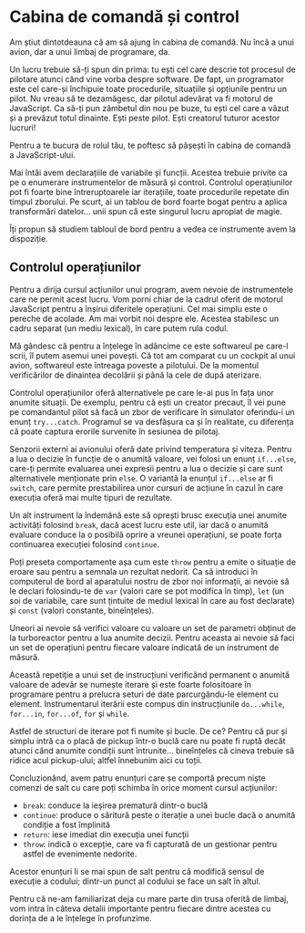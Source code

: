 # Cabina de comandă și control

Am știut dintotdeauna că am să ajung în cabina de comandă. Nu încă a unui avion, dar a unui limbaj de programare, da.

Un lucru trebuie să-ți spun din prima: tu ești cel care descrie tot procesul de pilotare atunci când vine vorba despre software. De fapt, un programator este cel care-și închipuie toate procedurile, situațiile și opțiunile pentru un pilot. Nu vreau să te dezamăgesc, dar pilotul adevărat va fi motorul de JavaScript. Ca să-ți pun zâmbetul din nou pe buze, tu ești cel care a văzut și a prevăzut totul dinainte. Ești peste pilot. Ești creatorul tuturor acestor lucruri!

Pentru a te bucura de rolul tău, te poftesc să pășești în cabina de comandă a JavaScript-ului.

Mai întâi avem declarațiile de variabile și funcții. Acestea trebuie privite ca pe o enumerare instrumentelor de măsură și control. Controlul operațiunilor pot fi foarte bine întreruptoarele iar iterațiile, toate procedurile repetate din timpul zborului. Pe scurt, ai un tablou de bord foarte bogat pentru a aplica transformări datelor... unii spun că este singurul lucru apropiat de magie.

Îți propun să studiem tabloul de bord pentru a vedea ce instrumente avem la dispoziție.

## Controlul operațiunilor

Pentru a dirija cursul acțiunilor unui program, avem nevoie de instrumentele care ne permit acest lucru. Vom porni chiar de la cadrul oferit de motorul JavaScript pentru a înșirui diferitele operațiuni. Cel mai simplu este o pereche de acolade. Am mai vorbit noi despre ele. Acestea stabilesc un cadru separat (un mediu lexical), în care putem rula codul.

Mă gândesc că pentru a înțelege în adâncime ce este softwareul pe care-l scrii, îl putem asemui unei povești. Că tot am comparat cu un cockpit al unui avion, softwareul este întreaga poveste a pilotului. De la momentul verificărilor de dinaintea decolării și până la cele de după aterizare.

Controlul operațiunilor oferă alternativele pe care le-ai pus în fața unor anumite situații. De exemplu, pentru că ești un creator precaut, îl vei pune pe comandantul pilot să facă un zbor de verificare în simulator oferindu-i un enunț `try...catch`. Programul se va desfășura ca și în realitate, cu diferența că poate captura erorile survenite în sesiunea de pilotaj.

Senzorii externi ai avionului oferă date privind temperatura și viteza. Pentru a lua o decizie în funcție de o anumită valoare, vei folosi un enunț `if...else`, care-ți permite evaluarea unei expresii pentru a lua o decizie și care sunt alternativele menționate prin `else`. O variantă la enunțul `if...else` ar fi `switch`, care permite prestabilirea unor cursuri de acțiune în cazul în care execuția oferă mai multe tipuri de rezultate.

Un alt instrument la îndemână este să oprești brusc execuția unei anumite activități folosind `break`, dacă acest lucru este util, iar dacă o anumită evaluare conduce la o posibilă oprire a vreunei operațiuni, se poate forța continuarea execuției folosind `continue`.

Poți preseta comportamente așa cum este `throw` pentru a emite o situație de eroare sau pentru a semnala un rezultat nedorit.
Ca să introduci în computerul de bord al aparatului nostru de zbor noi informații, ai nevoie să le declari folosindu-te de `var` (valori care se pot modifica în timp), `let` (un soi de variabile, care sunt țintuite de mediul lexical în care au fost declarate) și `const` (valori constante, bineînțeles).

Uneori ai nevoie să verifici valoare cu valoare un set de parametri obținut de la turboreactor pentru a lua anumite decizii. Pentru aceasta ai nevoie să faci un set de operațiuni pentru fiecare valoare indicată de un instrument de măsură.

Această repetiție a unui set de instrucțiuni verificând permanent o anumită valoare de adevăr se numește iterare și este foarte folositoare în programare pentru a prelucra seturi de date parcurgându-le element cu element. Instrumentarul iterării este compus din instrucțiunile `do...while`, `for...in`, `for...of`, `for` și `while`.

Astfel de structuri de iterare pot fi numite și bucle. De ce? Pentru că pur și simplu intră ca o placă de pickup într-o buclă care nu poate fi ruptă decât atunci când anumite condiții sunt întrunite... bineînțeles că cineva trebuie să ridice acul pickup-ului; altfel înnebunim aici cu toții.

Concluzionând, avem patru enunțuri care se comportă precum niște comenzi de salt cu care poți schimba în orice moment cursul acțiunilor:
- `break`: conduce la ieșirea prematură dintr-o buclă
- `continue`: produce o săritură peste o iterație a unei bucle dacă o anumită condiție a fost împlinită
- `return`: iese imediat din execuția unei funcții
- `throw`: indică o excepție, care va fi capturată de un gestionar pentru astfel de evenimente nedorite.

Acestor enunțuri li se mai spun de salt pentru că modifică sensul de execuție a codului; dintr-un punct al codului se face un salt în altul.

Pentru că ne-am familiarizat deja cu mare parte din trusa oferită de limbaj, vom intra în câteva detalii importante pentru fiecare dintre acestea cu dorința de a le înțelege în profunzime.
